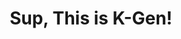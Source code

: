 <div align="center">
  <h1>Sup, This is K-Gen! </h1><br>
 <!-- <p>"Brick walls are there for a reason. The brick walls are not there  to keep us out. The brick walls are there to show how badly we want something. Because the brick walls are there to stop the people who don't want something badly enough." - Randy Pausch</p>
-->
  
 <!-- <p> Happy Coding Day - 404! </p> https://verbose-xylophone-7pgwwrjrrq6fv9r-8501.app.github.dev/ -->
 <p>  </p>
 <!--
<a href="https://git.io/streak-stats"><img src="https://streak-stats.demolab.com?user=khagendra01&theme=calm-pink" alt="GitHub Streak" /></a>
-->
</div>
<!-- 
  <p> life init </p>
  <p> life add dayNumber </p>
  <p> life commit -m "Highlight of the Day" </p>
  <p> life push origin main </p>
-->
 
<div align="center">
 <!-- <img src="https://github-readme-stats.vercel.app/api?username=khagendra01&show_icons=true&locale=en" alt="khagendra01" /> -->
<!--  <img src="https://github-readme-streak-stats.herokuapp.com/?user=khagendra01" alt="khagendra01" /> -->
</div>


